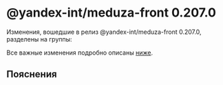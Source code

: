 # @yandex-int/meduza-front 0.207.0

<!-- ЧЕЛОВЕЧЕСКОЕ ВСТУПЛЕНИЕ -->

Изменения, вошедшие в релиз @yandex-int/meduza-front 0.207.0, разделены на группы:

Все важные изменения подробно описаны [ниже](#Пояснения).

## Пояснения

